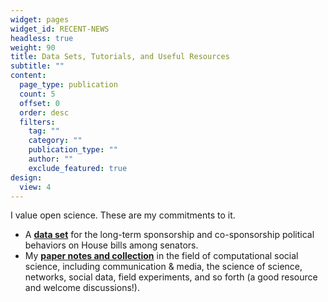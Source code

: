 ```yaml
---
widget: pages
widget_id: RECENT-NEWS
headless: true
weight: 90
title: Data Sets, Tutorials, and Useful Resources
subtitle: ""
content:
  page_type: publication
  count: 5
  offset: 0
  order: desc
  filters:
    tag: ""
    category: ""
    publication_type: ""
    author: ""
    exclude_featured: true
design:
  view: 4
---
```

I value open science. These are my commitments to it.

* A **[data set](https://github.com/hlbao/evolutionofcommunities)** for the long-term sponsorship and co-sponsorship political behaviors on House bills among senators.
* My **[paper notes and collection](https://www.carsonhlbao.com/post/my-random-notes-when-i-read-papers/)** in the field of computational social science, including communication & media, the science of science, networks, social data, field experiments, and so forth (a good resource and welcome discussions!).